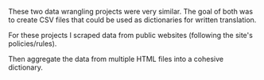 These two data wrangling projects were very similar. The goal of both was to create CSV files that could be used as dictionaries for written translation. 

For these projects I scraped data from public websites (following the site's policies/rules).

Then aggregate the data from multiple HTML files into a cohesive dictionary.
